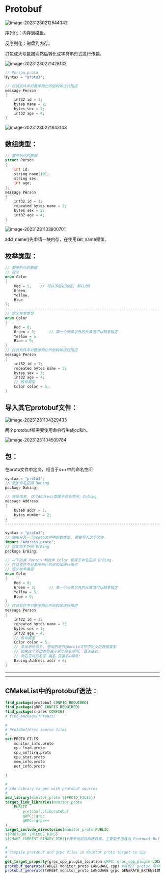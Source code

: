 # Protobuf



![image-20231230212544342](https://my-figures.oss-cn-beijing.aliyuncs.com/Figures/image-20231230212544342.png)

序列化：内存到磁盘。

反序列化：磁盘到内存。

打包成大块数据块然后转化成字符串形式进行传输。

![image-20231230221428132](https://my-figures.oss-cn-beijing.aliyuncs.com/Figures/image-20231230221428132.png)

```c++
// Person.proto
syntax = "proto3";

// 在该文件中对要序列化的结构体进行描述
message Person
{
    int32 id = 1;
    bytes name = 2;
    bytes sex = 3;	
    int32 age = 4;
}

```

![image-20231230221843143](https://my-figures.oss-cn-beijing.aliyuncs.com/Figures/image-20231230221843143.png)

## 数组类型：

```c++
// 要序列化的数据
struct Person
{
    int id;
    string name[10];
    string sex;	
    int age;
};
message Person
{
    int32 id = 1;
    repeated bytes name = 2;
    bytes sex = 3;	
    int32 age = 4;
}
```

![image-20231231103900701](https://my-figures.oss-cn-beijing.aliyuncs.com/Figures/image-20231231103900701.png)

add_name()先申请一块内存，在使用set_name赋值。



## 枚举类型：

```c++
// 要序列化的数据
// 枚举
enum Color
{
    Red = 5,	// 可以不给初始值, 默认为0
    Green,
    Yellow,
    Blue
};
----------------------------------------------------------------------------
// 定义枚举类型
enum Color
{
    Red = 0;
    Green = 3;		// 第一个元素以外的元素值可以随意指定
    Yellow = 6;
    Blue = 9;
}
// 在该文件中对要序列化的结构体进行描述
message Person
{
    int32 id = 1;
    repeated bytes name = 2;
    bytes sex = 3;	
    int32 age = 4;
    // 枚举类型
    Color color = 5;
}
```



## 导入其它protobuf文件：

![image-20231231104329433](https://my-figures.oss-cn-beijing.aliyuncs.com/Figures/image-20231231104329433.png)

两个protobuf都需要使用命令行生成cc和h。

![image-20231231104509784](https://my-figures.oss-cn-beijing.aliyuncs.com/Figures/image-20231231104509784.png)



## 包：

在proto文件中定义，相当于c++中的命名空间

```c++
syntax = "proto3";
// 添加命名空间 Dabing
package Dabing;

// 地址信息, 这个Address类属于命名空间: Dabing
message Address
{
    bytes addr = 1;
    bytes number = 2;
}
-------------------------------------------------------------------------------------------------

syntax = "proto3";
// 使用另外一个proto文件中的数类型, 需要导入这个文件
import "Address.proto";
// 指定命名空间 ErBing
package ErBing;

// 以下的类 Person 和枚举 Color 都属于命名空间 ErBing
// 在该文件中对要序列化的结构体进行描述
// 定义枚举类型
enum Color
{
    Red = 0;
    Green = 3;		// 第一个元素以外的元素值可以随意指定
    Yellow = 6;
    Blue = 9;
}
// 在该文件中对要序列化的结构体进行描述
message Person
{
    int32 id = 1;
    repeated bytes name = 2;
    bytes sex = 3;	
    int32 age = 4;
    // 枚举类型
    Color color = 5;
    // 添加地址信息, 使用的是外部proto文件中定义的数据类型
    // 如果这个外边类型属于某个命名空间, 语法格式:
    // 命名空间的名字.类名 变量名=编号;
    Dabing.Address addr = 6;
}
```



--------------------

------------------------------------



## CMakeList中的protobuf语法：

```cmake
find_package(protobuf CONFIG REQUIRED)
find_package(gRPC CONFIG REQUIRED)
find_package(c-ares CONFIG)
# find_package(Threads)

#
# Protobuf/Grpc source files
#
set(PROTO_FILES
    monitor_info.proto
    cpu_load.proto
    cpu_softirq.proto
    cpu_stat.proto
    mem_info.proto
    net_info.proto

)

#
# Add Library target with protobuf sources
#
add_library(monitor_proto ${PROTO_FILES})
target_link_libraries(monitor_proto
    PUBLIC
        protobuf::libprotobuf
        gRPC::grpc
        gRPC::grpc++
)
target_include_directories(monitor_proto PUBLIC
${PROTOBUF_INCLUDE_DIRS} 
${CMAKE_CURRENT_BINARY_DIR})#表示当前的构建目录。主要用于包含由 Protocol Buffers 生成的头文件，通常是 .pb.h 文件。

#
# Compile protobuf and grpc files in mointor proto target to cpp
#
get_target_property(grpc_cpp_plugin_location gRPC::grpc_cpp_plugin LOCATION)
protobuf_generate(TARGET monitor_proto LANGUAGE cpp) #等价于 protoc 命令
protobuf_generate(TARGET monitor_proto LANGUAGE grpc GENERATE_EXTENSIONS .grpc.pb.h .grpc.pb.cc PLUGIN "protoc-gen-grpc=${grpc_cpp_plugin_location}")
```











